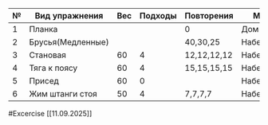  
| №   | Вид упражнения    | Вес | Подходы | Повторения  | Место      |
| --- | ----------------- | --- | ------- | ----------- | ---------- |
| 1   | Планка            |     |         | 0           | Дом        |
| 2   | Брусья(Медленные) |     |         | 40,30,25    | Набережная |
| 3   | Становая          | 60  | 4       | 12,12,12,12 | Набережная |
| 4   | Тяга к поясу      | 60  | 4       | 15,15,15,15 | Набережная |
| 5   | Присед            | 60  | 0       |             | Набережная |
| 6   | Жим штанги стоя   | 50  | 4       | 7,7,7,7     | Набережная |

#Excercise
[[11.09.2025]]